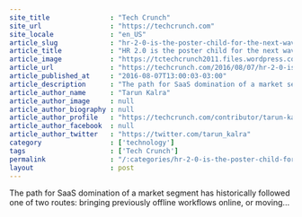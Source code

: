 ```yaml
---
site_title               : "Tech Crunch"
site_url                 : "https://techcrunch.com"
site_locale              : "en_US"
article_slug             : "hr-2-0-is-the-poster-child-for-the-next-wave-of-saas-innovation"
article_title            : "HR 2.0 is the poster child for the next wave of SaaS innovation"
article_image            : "https://tctechcrunch2011.files.wordpress.com/2016/08/gettyimages-166055925.jpg?w=764&h=400&crop=1"
article_url              : "https://techcrunch.com/2016/08/07/hr-2-0-is-the-poster-child-for-the-next-wave-of-saas-innovation/"
article_published_at     : "2016-08-07T13:00:03-03:00"
article_description      : "The path for SaaS domination of a market segment has historically followed one of two routes: bringing previously offline workflows online, or moving..."
article_author_name      : "Tarun Kalra"
article_author_image     : null
article_author_biography : null
article_author_profile   : "https://techcrunch.com/contributor/tarun-kalra/"
article_author_facebook  : null
article_author_twitter   : "https://twitter.com/tarun_kalra"
category                 : ['technology']
tags                     : ['Tech Crunch']
permalink                : "/:categories/hr-2-0-is-the-poster-child-for-the-next-wave-of-saas-innovation/"
layout                   : post
---
```


The path for SaaS domination of a market segment has historically followed one of two routes: bringing previously offline workflows online, or moving...
